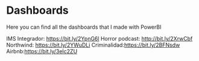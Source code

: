# Dashboards
Here you can find all the dashboards that I made with PowerBI

IMS Integrador: https://bit.ly/2YpnG6l
Horror podcast: http://bit.ly/2XrwCbf
Northwind: https://bit.ly/2YWuDLi
Criminalidad:https://bit.ly/2BFNsdw
Airbnb:https://bit.ly/3eIc2ZU
